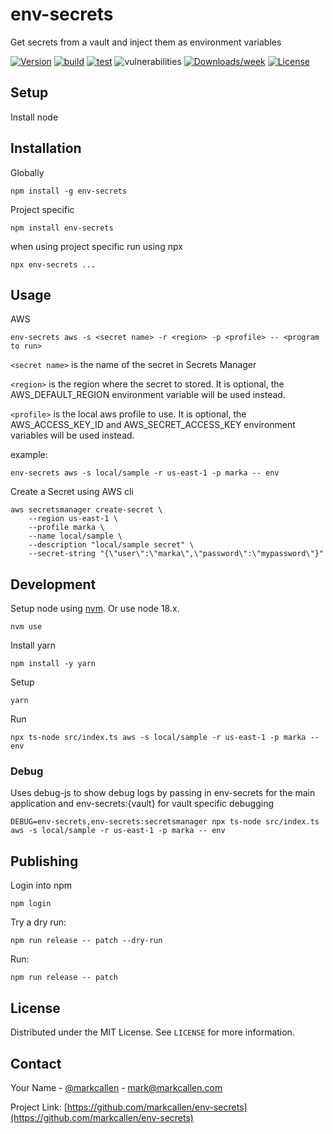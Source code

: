 # env-secrets

Get secrets from a vault and inject them as environment variables

[![Version](https://img.shields.io/npm/v/env-secrets.svg)](https://npmjs.org/package/env-secrets)
[![build](https://img.shields.io/github/actions/workflow/status/markcallen/env-secrets/build-main.yml)](https://github.com/markcallen/env-secrets/tree/main)
[![test](https://img.shields.io/github/actions/workflow/status/markcallen/env-secrets/unittest.yaml)](https://github.com/markcallen/env-secrets/tree/main)
![vulnerabilities](https://img.shields.io/snyk/vulnerabilities/github/markcallen/env-secrets)
[![Downloads/week](https://img.shields.io/npm/dw/env-secrets.svg)](https://npmjs.org/package/env-secrets)
[![License](https://img.shields.io/npm/l/env-secrets.svg)](https://github.com/markcallen/env-secrets/blob/main/LICENSE)

## Setup

Install node

## Installation

Globally

```
npm install -g env-secrets
```

Project specific

```
npm install env-secrets
```

when using project specific run using npx

```
npx env-secrets ...
```

## Usage

AWS

```
env-secrets aws -s <secret name> -r <region> -p <profile> -- <program to run>
```

`<secret name>` is the name of the secret in Secrets Manager

`<region>` is the region where the secret to stored. It is optional, the AWS_DEFAULT_REGION environment variable will be used instead.

`<profile>` is the local aws profile to use. It is optional, the AWS_ACCESS_KEY_ID and AWS_SECRET_ACCESS_KEY environment variables will be used instead.

example:

```
env-secrets aws -s local/sample -r us-east-1 -p marka -- env
```

Create a Secret using AWS cli

```
aws secretsmanager create-secret \
    --region us-east-1 \
    --profile marka \
    --name local/sample \
    --description "local/sample secret" \
    --secret-string "{\"user\":\"marka\",\"password\":\"mypassword\"}"
```

## Development

Setup node using [nvm](https://github.com/nvm-sh/nvm). Or use node 18.x.

```
nvm use
```

Install yarn

```
npm install -y yarn
```

Setup

```
yarn
```

Run

```
npx ts-node src/index.ts aws -s local/sample -r us-east-1 -p marka -- env
```

### Debug

Uses debug-js to show debug logs by passing in env-secrets for the main application
and env-secrets:{vault} for vault specific debugging

```
DEBUG=env-secrets,env-secrets:secretsmanager npx ts-node src/index.ts aws -s local/sample -r us-east-1 -p marka -- env
```

## Publishing

Login into npm

```
npm login
```

Try a dry run:

```
npm run release -- patch --dry-run
```

Run:

```
npm run release -- patch
```

## License

Distributed under the MIT License. See `LICENSE` for more information.

## Contact

Your Name - [@markcallen](https://mastodon.social/@markcallen) - mark@markcallen.com

Project Link: [https://github.com/markcallen/env-secrets](https://github.com/markcallen/env-secrets)
